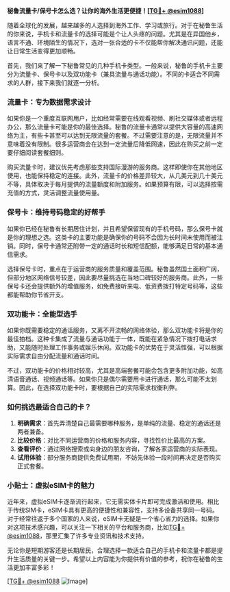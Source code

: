 **秘鲁流量卡/保号卡怎么选？让你的海外生活更便捷！[[TG💪+ @esim1088](https://t.me/s/esim1088)]**

随着全球化的发展，越来越多的人选择到海外工作、学习或旅行。对于在秘鲁生活的你来说，手机卡和流量卡的选择可能是个让人头疼的问题。尤其是在异国他乡，语言不通、环境陌生的情况下，选对一张合适的卡不仅能帮你解决通讯问题，还能让日常生活变得更加顺畅。

首先，我们来了解一下秘鲁常见的几种手机卡类型。一般来说，秘鲁的手机卡主要分为流量卡、保号卡以及双功能卡（兼具流量与通话功能）。不同的卡适合不同需求的人群，接下来我们就逐一分析。

### **流量卡：专为数据需求设计**
如果你是一个重度互联网用户，比如经常需要在线观看视频、刷社交媒体或者远程办公，那么流量卡可能是你的最佳选择。秘鲁的流量卡通常以提供大容量的高速网络为主，有些卡甚至可以达到无限流量的套餐。不过需要注意的是，无限流量并不意味着没有限制。很多运营商会在达到一定流量后降低网速，因此在购买之前一定要仔细阅读套餐细则。

购买流量卡时，建议优先考虑那些支持国际漫游的服务商。这样即使你在其他地区使用，也能保持稳定的连接。此外，流量卡的价格差异较大，从几美元到几十美元不等，具体取决于每月提供的流量额度和附加服务。如果预算有限，可以选择按需充值的方式，灵活调整流量使用量。

### **保号卡：维持号码稳定的好帮手**
如果你已经在秘鲁有长期居住计划，并且希望保留现有的手机号码，那么保号卡就是你的理想之选。这类卡的主要功能是确保你的号码不会因为长时间未使用而被注销。同时，保号卡通常还附带一定的通话时长和短信配额，能够满足日常的基本通信需求。

选择保号卡时，重点在于运营商的服务质量和覆盖范围。秘鲁虽然国土面积广阔，但部分地区网络信号较差，因此要尽量挑选在当地口碑较好的服务商。此外，一些保号卡还会提供额外的增值服务，如免费接听来电、低资费拨打特定号码等，这些都能帮助你节省开支。

### **双功能卡：全能型选手**
如果你既需要稳定的通话服务，又离不开流畅的网络体验，那么双功能卡将是你的最佳拍档。这种卡集成了流量与通话功能于一体，既能在紧急情况下拨打电话求助，又能随时处理工作事务或娱乐休闲。双功能卡的优势在于灵活性强，可以根据实际需求自由分配流量和通话时间。

不过，双功能卡的价格相对较高，尤其是高端套餐可能会包含更多附加功能，如高清语音通话、视频通话等。如果你只是偶尔需要用卡进行通话，那么可能不太划算。因此，在选择双功能卡时，要根据自己的实际需求权衡利弊。

### **如何挑选最适合自己的卡？**
1. **明确需求**：首先弄清楚自己最需要哪种服务，是单纯的流量、稳定的通话还是两者兼备。
2. **比较价格**：对比不同运营商的价格和服务内容，寻找性价比最高的方案。
3. **查看评价**：通过网络搜索或向身边的朋友咨询，了解各家运营商的实际表现。
4. **试用体验**：部分服务商提供免费试用期，不妨先体验一段时间再决定是否购买正式套餐。

### **小贴士：虚拟eSIM卡的魅力**
近年来，虚拟eSIM卡逐渐流行起来，它无需实体卡片即可完成激活和使用。相比于传统SIM卡，eSIM卡具有更高的便捷性和兼容性，支持多设备共享同一号码。对于经常往返于多个国家的人来说，eSIM卡无疑是一个省心省力的选择。如果你对这项技术感兴趣，可以关注一下相关的平台和服务商，比如[TG💪+ @esim1088](https://t.me/s/esim1088)，那里汇集了许多专业资讯和技术支持。

无论你是短期游客还是长期居民，合理选择一款适合自己的手机卡和流量卡都是提升生活质量的关键一步。希望以上内容能为你提供有价值的参考，祝你在秘鲁的生活更加丰富多彩！

[[TG💪+ @esim1088](https://t.me/s/esim1088) ![Image](https://i.postimg.cc/4NQfJmqS/Snipaste-2025-05-13-00-14-12.png)]